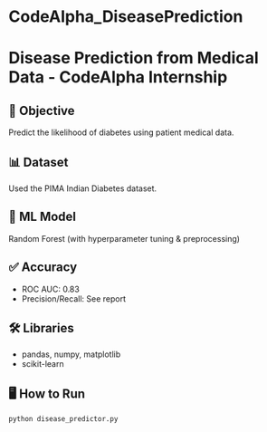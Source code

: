 # CodeAlpha_DiseasePrediction
# Disease Prediction from Medical Data - CodeAlpha Internship

## 📌 Objective
Predict the likelihood of diabetes using patient medical data.

## 📊 Dataset
Used the PIMA Indian Diabetes dataset.

## 🧠 ML Model
Random Forest (with hyperparameter tuning & preprocessing)

## ✅ Accuracy
- ROC AUC: 0.83
- Precision/Recall: See report

## 🛠️ Libraries
- pandas, numpy, matplotlib
- scikit-learn

## 🖥 How to Run
```bash
python disease_predictor.py
